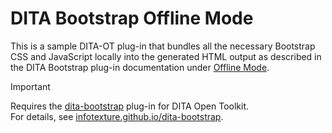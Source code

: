 # DITA Bootstrap Offline Mode

This is a sample DITA-OT plug-in that bundles all the necessary Bootstrap CSS and JavaScript locally into the generated HTML output as described in the DITA Bootstrap plug-in documentation under [Offline Mode](https://infotexture.github.io/dita-bootstrap/offline.html).

> [!IMPORTANT]  
> Requires the [dita-bootstrap](https://github.com/infotexture/dita-bootstrap) plug-in for DITA Open Toolkit.  
> For details, see [infotexture.github.io/dita-bootstrap](https://infotexture.github.io/dita-bootstrap/).
